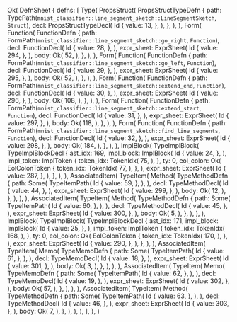 Ok(
    DefnSheet {
        defns: [
            Type(
                PropsStruct(
                    PropsStructTypeDefn {
                        path: TypePath(`mnist_classifier::line_segment_sketch::LineSegmentSketch`, `Struct`),
                        decl: PropsStructTypeDecl(
                            Id {
                                value: 13,
                            },
                        ),
                    },
                ),
            ),
            Form(
                Function(
                    FunctionDefn {
                        path: FormPath(`mnist_classifier::line_segment_sketch::go_right`, `Function`),
                        decl: FunctionDecl(
                            Id {
                                value: 28,
                            },
                        ),
                        expr_sheet: ExprSheet(
                            Id {
                                value: 294,
                            },
                        ),
                        body: Ok(
                            52,
                        ),
                    },
                ),
            ),
            Form(
                Function(
                    FunctionDefn {
                        path: FormPath(`mnist_classifier::line_segment_sketch::go_left`, `Function`),
                        decl: FunctionDecl(
                            Id {
                                value: 29,
                            },
                        ),
                        expr_sheet: ExprSheet(
                            Id {
                                value: 295,
                            },
                        ),
                        body: Ok(
                            52,
                        ),
                    },
                ),
            ),
            Form(
                Function(
                    FunctionDefn {
                        path: FormPath(`mnist_classifier::line_segment_sketch::extend_end`, `Function`),
                        decl: FunctionDecl(
                            Id {
                                value: 30,
                            },
                        ),
                        expr_sheet: ExprSheet(
                            Id {
                                value: 296,
                            },
                        ),
                        body: Ok(
                            108,
                        ),
                    },
                ),
            ),
            Form(
                Function(
                    FunctionDefn {
                        path: FormPath(`mnist_classifier::line_segment_sketch::extend_start`, `Function`),
                        decl: FunctionDecl(
                            Id {
                                value: 31,
                            },
                        ),
                        expr_sheet: ExprSheet(
                            Id {
                                value: 297,
                            },
                        ),
                        body: Ok(
                            118,
                        ),
                    },
                ),
            ),
            Form(
                Function(
                    FunctionDefn {
                        path: FormPath(`mnist_classifier::line_segment_sketch::find_line_segments`, `Function`),
                        decl: FunctionDecl(
                            Id {
                                value: 32,
                            },
                        ),
                        expr_sheet: ExprSheet(
                            Id {
                                value: 298,
                            },
                        ),
                        body: Ok(
                            184,
                        ),
                    },
                ),
            ),
            ImplBlock(
                TypeImplBlock(
                    TypeImplBlockDecl {
                        ast_idx: 169,
                        impl_block: ImplBlock(
                            Id {
                                value: 24,
                            },
                        ),
                        impl_token: ImplToken {
                            token_idx: TokenIdx(
                                75,
                            ),
                        },
                        ty: 0,
                        eol_colon: Ok(
                            EolColonToken {
                                token_idx: TokenIdx(
                                    77,
                                ),
                            },
                        ),
                        expr_sheet: ExprSheet(
                            Id {
                                value: 287,
                            },
                        ),
                    },
                ),
            ),
            AssociatedItem(
                TypeItem(
                    Method(
                        TypeMethodDefn {
                            path: Some(
                                TypeItemPath(
                                    Id {
                                        value: 59,
                                    },
                                ),
                            ),
                            decl: TypeMethodDecl(
                                Id {
                                    value: 44,
                                },
                            ),
                            expr_sheet: ExprSheet(
                                Id {
                                    value: 299,
                                },
                            ),
                            body: Ok(
                                12,
                            ),
                        },
                    ),
                ),
            ),
            AssociatedItem(
                TypeItem(
                    Method(
                        TypeMethodDefn {
                            path: Some(
                                TypeItemPath(
                                    Id {
                                        value: 60,
                                    },
                                ),
                            ),
                            decl: TypeMethodDecl(
                                Id {
                                    value: 45,
                                },
                            ),
                            expr_sheet: ExprSheet(
                                Id {
                                    value: 300,
                                },
                            ),
                            body: Ok(
                                5,
                            ),
                        },
                    ),
                ),
            ),
            ImplBlock(
                TypeImplBlock(
                    TypeImplBlockDecl {
                        ast_idx: 171,
                        impl_block: ImplBlock(
                            Id {
                                value: 25,
                            },
                        ),
                        impl_token: ImplToken {
                            token_idx: TokenIdx(
                                168,
                            ),
                        },
                        ty: 0,
                        eol_colon: Ok(
                            EolColonToken {
                                token_idx: TokenIdx(
                                    170,
                                ),
                            },
                        ),
                        expr_sheet: ExprSheet(
                            Id {
                                value: 290,
                            },
                        ),
                    },
                ),
            ),
            AssociatedItem(
                TypeItem(
                    Memo(
                        TypeMemoDefn {
                            path: Some(
                                TypeItemPath(
                                    Id {
                                        value: 61,
                                    },
                                ),
                            ),
                            decl: TypeMemoDecl(
                                Id {
                                    value: 18,
                                },
                            ),
                            expr_sheet: ExprSheet(
                                Id {
                                    value: 301,
                                },
                            ),
                            body: Ok(
                                3,
                            ),
                        },
                    ),
                ),
            ),
            AssociatedItem(
                TypeItem(
                    Memo(
                        TypeMemoDefn {
                            path: Some(
                                TypeItemPath(
                                    Id {
                                        value: 62,
                                    },
                                ),
                            ),
                            decl: TypeMemoDecl(
                                Id {
                                    value: 19,
                                },
                            ),
                            expr_sheet: ExprSheet(
                                Id {
                                    value: 302,
                                },
                            ),
                            body: Ok(
                                57,
                            ),
                        },
                    ),
                ),
            ),
            AssociatedItem(
                TypeItem(
                    Method(
                        TypeMethodDefn {
                            path: Some(
                                TypeItemPath(
                                    Id {
                                        value: 63,
                                    },
                                ),
                            ),
                            decl: TypeMethodDecl(
                                Id {
                                    value: 46,
                                },
                            ),
                            expr_sheet: ExprSheet(
                                Id {
                                    value: 303,
                                },
                            ),
                            body: Ok(
                                7,
                            ),
                        },
                    ),
                ),
            ),
        ],
    },
)